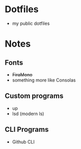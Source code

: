 # Dotfiles
- my public dotfiles

# Notes
## Fonts
- ~~FiraMono~~
- something more like Consolas

## Custom programs
- up
- lsd (modern ls)

## CLI Programs
- Github CLI


